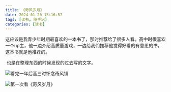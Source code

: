 ```yaml
---
title: 《奇风岁月》
date: 2024-01-26 15:16:57
tags: [读书, 随手记]
categories: [读书]
---
```


​	这应该是我青少年时期最喜欢的一本书了，那时推荐给了很多人看。高中时很喜欢一个up主，他一边介绍高质量游戏，一边给我们推荐他觉得好看的有意思的书。这本书就是他推荐的。

​	也是在整理东西的时候发现的过去写的文字。

![看完一年后高三时怀念奇风镇](C:\Users\Regen\Desktop\qiFengSuiYue_1.jpg)

![第一次看《奇风岁月》](C:\Users\Regen\Desktop\qiFengSuiYue_2.jpg)
